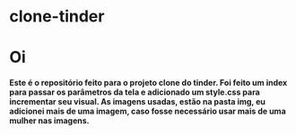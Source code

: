 # clone-tinder
<h1>Oi</h1>
<h4>Este é o repositório feito para o projeto clone do tinder. 
  Foi feito um index para passar os parâmetros da tela e adicionado um style.css para incrementar seu visual. 
  As imagens usadas, estão na pasta img, eu adicionei mais de uma imagem, caso fosse necessário usar mais de uma mulher nas imagens.
  </h4>
